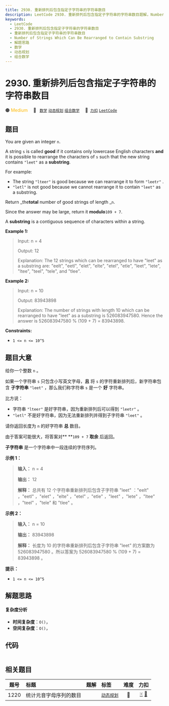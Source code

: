 ```yaml
---
title: 2930. 重新排列后包含指定子字符串的字符串数目
description: LeetCode 2930. 重新排列后包含指定子字符串的字符串数目题解，Number of Strings Which Can Be Rearranged to Contain Substring，包含解题思路、复杂度分析以及完整的 JavaScript 代码实现。
keywords:
  - LeetCode
  - 2930. 重新排列后包含指定子字符串的字符串数目
  - 重新排列后包含指定子字符串的字符串数目
  - Number of Strings Which Can Be Rearranged to Contain Substring
  - 解题思路
  - 数学
  - 动态规划
  - 组合数学
---
```


# 2930. 重新排列后包含指定子字符串的字符串数目

🟠 <font color=#ffb800>Medium</font>&emsp; 🔖&ensp; [`数学`](/tag/math.md) [`动态规划`](/tag/dynamic-programming.md) [`组合数学`](/tag/combinatorics.md)&emsp; 🔗&ensp;[`力扣`](https://leetcode.cn/problems/number-of-strings-which-can-be-rearranged-to-contain-substring) [`LeetCode`](https://leetcode.com/problems/number-of-strings-which-can-be-rearranged-to-contain-substring)

## 题目

You are given an integer `n`.

A string `s` is called **good** if it contains only lowercase English
characters **and** it is possible to rearrange the characters of `s` such that
the new string contains `"leet"` as a **substring**.

For example:

  * The string `"lteer"` is good because we can rearrange it to form `"leetr"` .
  * `"letl"` is not good because we cannot rearrange it to contain `"leet"` as a substring.

Return _the**total** number of good strings of length _`n`.

Since the answer may be large, return it **modulo**`109 + 7`.

A **substring** is a contiguous sequence of characters within a string.





**Example 1:**

> Input: n = 4
> 
> Output: 12
> 
> Explanation: The 12 strings which can be rearranged to have "leet" as a substring are: "eelt", "eetl", "elet", "elte", "etel", "etle", "leet", "lete", "ltee", "teel", "tele", and "tlee".

**Example 2:**

> Input: n = 10
> 
> Output: 83943898
> 
> Explanation: The number of strings with length 10 which can be rearranged to have "leet" as a substring is 526083947580. Hence the answer is 526083947580 % (109 + 7) = 83943898.

**Constraints:**

  * `1 <= n <= 10^5`


## 题目大意

给你一个整数 `n` 。

如果一个字符串 `s` 只包含小写英文字母，**且**  将 `s` 的字符重新排列后，新字符串包含 **子字符串**  `"leet"`
，那么我们称字符串 `s` 是一个 **好**  字符串。

比方说：

  * 字符串 `"lteer"` 是好字符串，因为重新排列后可以得到 `"leetr"` 。
  * `"letl"` 不是好字符串，因为无法重新排列并得到子字符串 `"leet"` 。

请你返回长度为 `n` 的好字符串 **总**  数目。

由于答案可能很大，将答案对** **`109 + 7` **取余**  后返回。

**子字符串**  是一个字符串中一段连续的字符序列。



**示例 1：**

> 
> 
> 
> 
> 
> **输入：** n = 4
> 
> **输出：** 12
> 
> **解释：** 总共有 12 个字符串重新排列后包含子字符串 "leet" ："eelt" ，"eetl" ，"elet" ，"elte" ，"etel" ，"etle" ，"leet" ，"lete" ，"ltee" ，"teel" ，"tele" 和 "tlee" 。
> 
> 

**示例 2：**

> 
> 
> 
> 
> 
> **输入：** n = 10
> 
> **输出：** 83943898
> 
> **解释：** 长度为 10 的字符串重新排列后包含子字符串 "leet" 的方案数为 526083947580 。所以答案为 526083947580 % (109 + 7) = 83943898 。
> 
> 



**提示：**

  * `1 <= n <= 10^5`


## 解题思路

#### 复杂度分析

- **时间复杂度**：`O()`，
- **空间复杂度**：`O()`，

## 代码

```javascript

```

## 相关题目

<!-- prettier-ignore -->
| 题号 | 标题 | 题解 | 标签 | 难度 | 力扣 |
| :------: | :------ | :------: | :------ | :------: | :------: |
| 1220 | 统计元音字母序列的数目 |  |  [`动态规划`](/tag/dynamic-programming.md) | 🔴 | [🀄️](https://leetcode.cn/problems/count-vowels-permutation) [🔗](https://leetcode.com/problems/count-vowels-permutation) |
